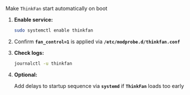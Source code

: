 Make `ThinkFan` start automatically on boot

1. **Enable service:**

    ```bash
    sudo systemctl enable thinkfan
    ```

3. Confirm **`fan_control=1`** is applied via **`/etc/modprobe.d/thinkfan.conf`**

3. **Check logs:**

    ```bash
    journalctl -u thinkfan
    ```

4. **Optional:**

    Add delays to startup sequence via **`systemd`** if **`ThinkFan`** loads too early
